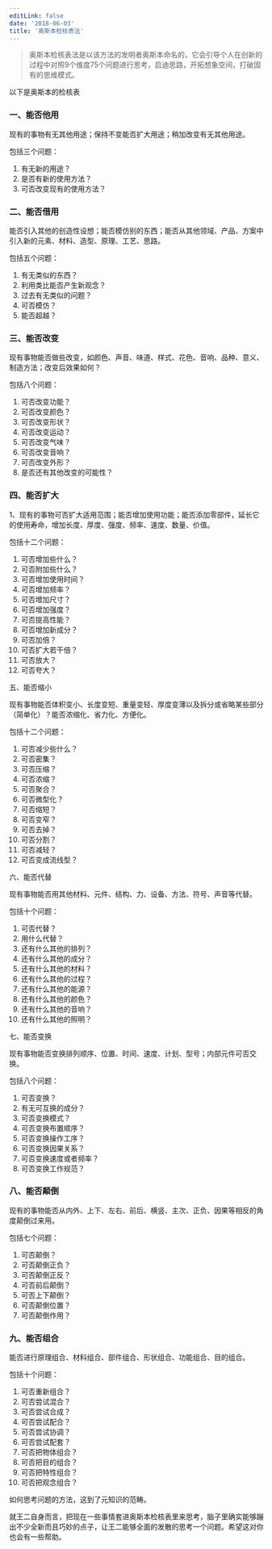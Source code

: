 ```yaml
---
editLink: false
date: '2018-06-03'
title: '奥斯本检核表法'
---
```


> 奥斯本检核表法是以该方法的发明者奥斯本命名的，它会引导个人在创新的过程中对照9个维度75个问题进行思考，启迪思路，开拓想象空间，打破固有的思维模式。

以下是奥斯本的检核表

### 一、能否他用

现有的事物有无其他用途；保持不变能否扩大用途；稍加改变有无其他用途。

包括三个问题：

1. 有无新的用途？
1. 是否有新的使用方法？
1. 可否改变现有的使用方法？

### 二、能否借用

能否引入其他的创造性设想；能否模仿别的东西；能否从其他领域、产品、方案中引入新的元素、材料、造型、原理、工艺、思路。

包括五个问题：

1. 有无类似的东西？
1. 利用类比能否产生新观念？
1. 过去有无类似的问题？
1. 可否模仿？
1. 能否超越？

### 三、能否改变

现有事物能否做些改变，如颜色、声音、味道、样式、花色、音响、品种、意义、制造方法；改变后效果如何？

包括八个问题：

1. 可否改变功能？
1. 可否改变颜色？
1. 可否改变形状？
1. 可否改变运动？
1. 可否改变气味？
1. 可否改变音响？
1. 可否改变外形？
1. 是否还有其他改变的可能性？

### 四、能否扩大

1、现有的事物可否扩大适用范围；能否增加使用功能；能否添加零部件，延长它的使用寿命，增加长度、厚度、强度、频率、速度、数量、价值。

包括十二个问题：

1. 可否增加些什么？
1. 可否附加些什么？
1. 可否增加使用时间？
1. 可否增加频率？
1. 可否增加尺寸？
1. 可否增加强度？
1. 可否提高性能？
1. 可否增加新成分？
1. 可否加倍？
1. 可否扩大若干倍？
1. 可否放大？
1. 可否夸大？

五、能否缩小

现有事物能否体积变小、长度变短、重量变轻、厚度变薄以及拆分或省略某些部分（简单化）？能否浓缩化、省力化、方便化。

包括十二个问题：

1. 可否减少些什么？
1. 可否密集？
1. 可否压缩？
1. 可否浓缩？
1. 可否聚合？
1. 可否微型化？
1. 可否缩短？
1. 可否变窄？
1. 可否去掉？
1. 可否分割？
1. 可否减轻？
1. 可否变成流线型？

六、能否代替

现有事物能否用其他材料、元件、结构、力、设备、方法、符号、声音等代替。

包括十个问题：

1. 可否代替？
1. 用什么代替？
1. 还有什么其他的排列？
1. 还有什么其他的成分？
1. 还有什么其他的材料？
1. 还有什么其他的过程？
1. 还有什么其他的能源？
1. 还有什么其他的颜色？
1. 还有什么其他的音响？
1. 还有什么其他的照明？

七、能否变换

现有事物能否变换排列顺序、位置、时间、速度、计划、型号；内部元件可否交换。

包括八个问题：

1. 可否变换？
1. 有无可互换的成分？
1. 可否变换模式？
1. 可否变换布置顺序？
1. 可否变换操作工序？
1. 可否变换因果关系？
1. 可否变换速度或者频率？
1. 可否变换工作规范？

### 八、能否颠倒

现有的事物能否从内外、上下、左右、前后、横竖、主次、正负、因果等相反的角度颠倒过来用。

包括七个问题：

1. 可否颠倒？
1. 可否颠倒正负？
1. 可否颠倒正反？
1. 可否前后颠倒？
1. 可否上下颠倒？
1. 可否颠倒位置？
1. 可否颠倒作用？

### 九、能否组合

能否进行原理组合、材料组合、部件组合、形状组合、功能组合、目的组合。

包括十个问题：

1. 可否重新组合？
1. 可否尝试混合？
1. 可否尝试合成？
1. 可否尝试配合？
1. 可否尝试协调？
1. 可否尝试配套？
1. 可否把物体组合？
1. 可否把目的组合？
1. 可否把特性组合？
1. 可否把观念组合？

如何思考问题的方法，这到了元知识的范畴。

就王二自身而言，把现在一些事情套进奥斯本检核表里来思考，脑子里确实能够蹦出不少全新而且巧妙的点子，让王二能够全面的发散的思考一个问题。希望这对你也会有一些帮助。
